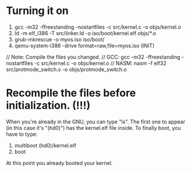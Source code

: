 # Turning it on

1. gcc -m32 -ffreestanding -nostartfiles -c src/kernel.c -o objs/kernel.o
2. ld -m elf_i386 -T src/linker.ld -o iso/boot/kernel.elf objs/*.o
3. grub-mkrescue -o myos.iso iso/boot/ 
4. qemu-system-i386 -drive format=raw,file=myos.iso (INIT)

// Note: Compile the files you changed.
// GCC: gcc -m32 -ffreestanding -nostartfiles -c src/kernel.c -o objs/kernel.o
// NASM: nasm -f elf32 src/protmode_switch.s -o objs/protmode_switch.o

# Recompile the files before initialization. (!!!)

When you're already in the GNU, you can type "ls".
The first one to appear (in this case it's "(hd0)") has the kernel.elf file inside.
To finally boot, you have to type:

1. multiboot (hd0)/kernel.elf
2. boot

At this point you already booted your kernel.

# 